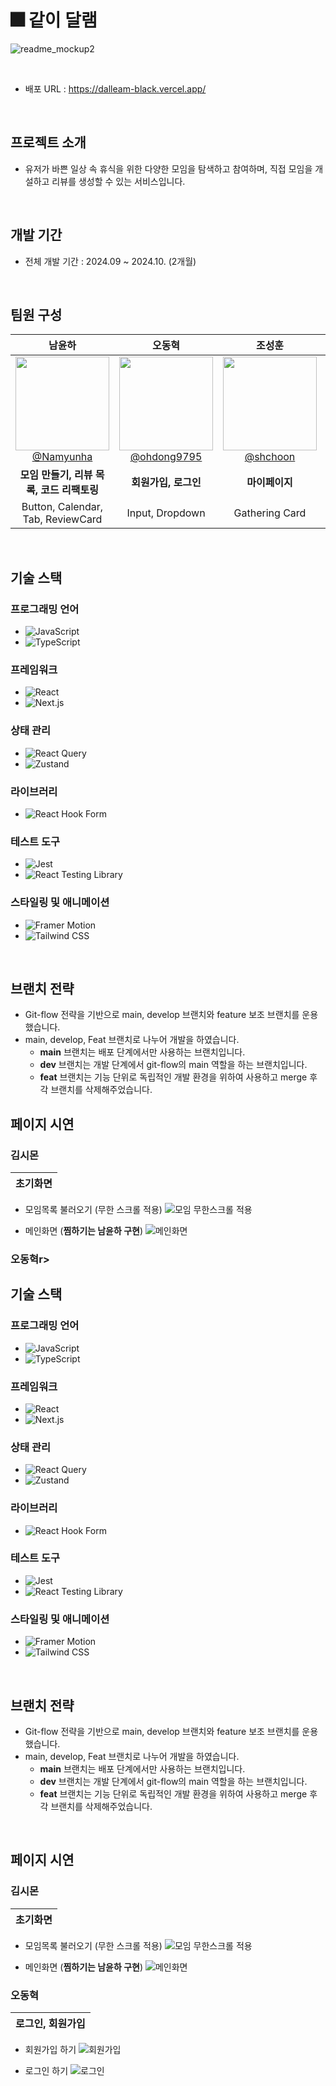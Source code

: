 # 🎆 같이 달램

![readme_mockup2](https://velog.velcdn.com/images/yeonna18k/post/e42bf06c-fb1c-4cba-8a30-d80a0c394cf1/image.png)

<br>

- 배포 URL : https://dalleam-black.vercel.app/

<br>

## 프로젝트 소개

- 유저가 바쁜 일상 속 휴식을 위한 다양한 모임을 탐색하고 참여하며, 직접 모임을 개설하고 리뷰를 생성할 수 있는 서비스입니다.

<br>

## 개발 기간

- 전체 개발 기간 : 2024.09 ~ 2024.10. (2개월)

<br>

## 팀원 구성

<div align="center">

|                                                              **남윤하**                                                               |                                                                **오동혁**                                                                |                                                             **조성훈**                                                             |                                                               **김시몬**                                                               |
| :-----------------------------------------------------------------------------------------------------------------------------------: | :--------------------------------------------------------------------------------------------------------------------------------------: | :--------------------------------------------------------------------------------------------------------------------------------: | :------------------------------------------------------------------------------------------------------------------------------------: |
| [<img src="https://avatars.githubusercontent.com/u/108773845?v=4" height=150 width=150> <br/> @Namyunha](https://github.com/Namyunha) | [<img src="https://avatars.githubusercontent.com/u/65821619?v=4" height=150 width=150> <br/> @ohdong9795](https://github.com/ohdong9795) | [<img src="https://avatars.githubusercontent.com/u/87121448?v=4" height=150 width=150> <br/> @shchoon](https://github.com/shchoon) | [<img src="https://avatars.githubusercontent.com/u/77772647?v=4" height=150 width=150> <br/> @Simon1476](https://github.com/Simon1476) |
|                                               **모임 만들기, 리뷰 목록, 코드 리팩토링**                                               |                                                           **회원가입, 로그인**                                                           |                                                           **마이페이지**                                                           |                                                              **모임목록**                                                              |
|                                                   Button, Calendar, Tab, ReviewCard                                                   |                                                             Input, Dropdown                                                              |                                                           Gathering Card                                                           |                                                                 Modal                                                                  |

</div>

<br>

## 기술 스택

### **프로그래밍 언어**

- ![JavaScript](https://img.shields.io/badge/-JavaScript-F7DF1E?logo=JavaScript&logoColor=black&style=flat-square)
- ![TypeScript](https://img.shields.io/badge/-TypeScript-3178C6?logo=TypeScript&logoColor=white&style=flat-square)

### **프레임워크**

- ![React](https://img.shields.io/badge/-React-61DAFB?logo=React&logoColor=black&style=flat-square)
- ![Next.js](https://img.shields.io/badge/-Next.js-000000?logo=next.js&logoColor=white&style=flat-square)

### **상태 관리**

- ![React Query](https://img.shields.io/badge/-React%20Query-FF4154?logo=React%20Query&logoColor=white&style=flat-square)
- ![Zustand](https://img.shields.io/badge/-Zustand-FFDD00?style=flat-square&logoColor=black)

### **라이브러리**

- ![React Hook Form](https://img.shields.io/badge/-React%20Hook%20Form-EC5990?style=flat-square&logo=react&logoColor=white)

### **테스트 도구**

- ![Jest](https://img.shields.io/badge/-Jest-C21325?logo=Jest&logoColor=white&style=flat-square)
- ![React Testing Library](https://img.shields.io/badge/-React%20Testing%20Library-E33332?logo=testing-library&logoColor=white&style=flat-square)

### **스타일링 및 애니메이션**

- ![Framer Motion](https://img.shields.io/badge/-Framer%20Motion-0055FF?logo=framer&logoColor=white&style=flat-square)
- ![Tailwind CSS](https://img.shields.io/badge/-Tailwind%20CSS-38B2AC?logo=tailwind-css&logoColor=white&style=flat-square)

<br>

## 브랜치 전략

- Git-flow 전략을 기반으로 main, develop 브랜치와 feature 보조 브랜치를 운용했습니다.
- main, develop, Feat 브랜치로 나누어 개발을 하였습니다.
  - **main** 브랜치는 배포 단계에서만 사용하는 브랜치입니다.
  - **dev** 브랜치는 개발 단계에서 git-flow의 main 역할을 하는 브랜치입니다.
  - **feat** 브랜치는 기능 단위로 독립적인 개발 환경을 위하여 사용하고 merge 후 각 브랜치를 삭제해주었습니다.

## 페이지 시연

### 김시몬 

| 초기화면 |
|----------|

- 모임목록 불러오기 (무한 스크롤 적용)
![모임 무한스크롤 적용](https://github.com/user-attachments/assets/d7586c97-97b2-4518-b21e-bb320f06a7b6)

- 메인화면 (**찜하기는 남윤하 구현**)
  ![메인화면](https://github.com/user-attachments/assets/00eaf310-a473-433a-bee5-76c7f0975659)


### 오동혁r>

## 기술 스택

### **프로그래밍 언어**

- ![JavaScript](https://img.shields.io/badge/-JavaScript-F7DF1E?logo=JavaScript&logoColor=black&style=flat-square)
- ![TypeScript](https://img.shields.io/badge/-TypeScript-3178C6?logo=TypeScript&logoColor=white&style=flat-square)

### **프레임워크**

- ![React](https://img.shields.io/badge/-React-61DAFB?logo=React&logoColor=black&style=flat-square)
- ![Next.js](https://img.shields.io/badge/-Next.js-000000?logo=next.js&logoColor=white&style=flat-square)

### **상태 관리**

- ![React Query](https://img.shields.io/badge/-React%20Query-FF4154?logo=React%20Query&logoColor=white&style=flat-square)
- ![Zustand](https://img.shields.io/badge/-Zustand-FFDD00?style=flat-square&logoColor=black)

### **라이브러리**

- ![React Hook Form](https://img.shields.io/badge/-React%20Hook%20Form-EC5990?style=flat-square&logo=react&logoColor=white)

### **테스트 도구**

- ![Jest](https://img.shields.io/badge/-Jest-C21325?logo=Jest&logoColor=white&style=flat-square)
- ![React Testing Library](https://img.shields.io/badge/-React%20Testing%20Library-E33332?logo=testing-library&logoColor=white&style=flat-square)

### **스타일링 및 애니메이션**

- ![Framer Motion](https://img.shields.io/badge/-Framer%20Motion-0055FF?logo=framer&logoColor=white&style=flat-square)
- ![Tailwind CSS](https://img.shields.io/badge/-Tailwind%20CSS-38B2AC?logo=tailwind-css&logoColor=white&style=flat-square)

<br>


## 브랜치 전략

- Git-flow 전략을 기반으로 main, develop 브랜치와 feature 보조 브랜치를 운용했습니다.
- main, develop, Feat 브랜치로 나누어 개발을 하였습니다.
  - **main** 브랜치는 배포 단계에서만 사용하는 브랜치입니다.
  - **dev** 브랜치는 개발 단계에서 git-flow의 main 역할을 하는 브랜치입니다.
  - **feat** 브랜치는 기능 단위로 독립적인 개발 환경을 위하여 사용하고 merge 후 각 브랜치를 삭제해주었습니다.

<br>

## 페이지 시연

### 김시몬 

| 초기화면 |
|----------|

- 모임목록 불러오기 (무한 스크롤 적용)
![모임 무한스크롤 적용](https://github.com/user-attachments/assets/d7586c97-97b2-4518-b21e-bb320f06a7b6)

- 메인화면 (**찜하기는 남윤하 구현**)
  ![메인화면](https://github.com/user-attachments/assets/00eaf310-a473-433a-bee5-76c7f0975659)


### 오동혁

| 로그인, 회원가입 |
|----------|

- 회원가입 하기
![회원가입](https://github.com/user-attachments/assets/63ff7e53-397c-4454-801d-ff4015b49042)


- 로그인 하기
![로그인](https://github.com/user-attachments/assets/5896c093-6815-497c-9432-8f28dbe131d6)




